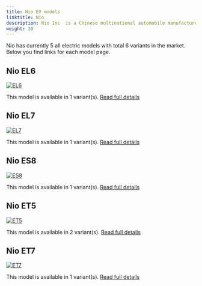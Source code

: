 ```yaml
---
title: Nio EV models
linktitle: Nio
description: Nio Inc  is a Chinese multinational automobile manufacturer headquartered in Shanghai, specializing in designing and developing electric vehicles. The company develops battery-swapping stations for its vehicles, as an alternative to conventional charging stations. 
weight: 30
---
```

Nio has currently 5 all electric models with total 6 variants in the market. Below you find links for each model page.  


## Nio EL6

[![EL6]()](el6)

This model is available in 1 variant(s). 
[Read full details](el6/)

## Nio EL7

[![EL7](https://media.evkx.net/multimedia/models/nio/el7/el7/main_1_st.jpg)](el7)

This model is available in 1 variant(s). 
[Read full details](el7/)

## Nio ES8

[![ES8](https://media.evkx.net/multimedia/models/nio/es8/es8/main_1_st.jpg)](es8)

This model is available in 1 variant(s). 
[Read full details](es8/)

## Nio ET5

[![ET5](https://media.evkx.net/multimedia/models/nio/et5/et5/main_1_st.jpg)](et5)

This model is available in 2 variant(s). 
[Read full details](et5/)

## Nio ET7

[![ET7](https://media.evkx.net/multimedia/models/nio/et7/et7/main_1_st.jpg)](et7)

This model is available in 1 variant(s). 
[Read full details](et7/)
